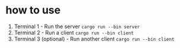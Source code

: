 # how to use 
1. Terminal 1 - Run the server
```cargo run --bin server```
2. Terminal 2 - Run a client
```cargo run --bin client```
3. Terminal 3 (optional) - Run another client
```cargo run --bin client```